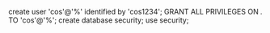 create user 'cos'@'%' identified by 'cos1234';
GRANT ALL PRIVILEGES ON *.* TO 'cos'@'%';
create database security;
use security;
